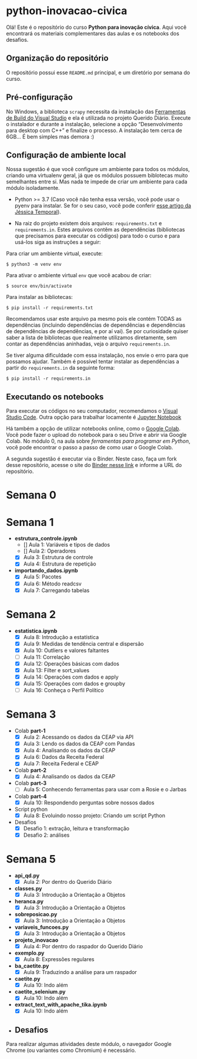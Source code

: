 # python-inovacao-civica

Olá! Este é o repositório do curso **Python para inovação cívica**. Aqui você encontrará os materiais complementares das aulas e os notebooks dos desafios.

## Organização do repositório

O repositório possui esse `README.md` principal, e um diretório por semana do curso.

## Pré-configuração

No Windows, a biblioteca `scrapy` necessita da instalação das [Ferramentas de Build do Visual Studio](https://visualstudio.microsoft.com/pt-br/downloads/#build-tools-for-visual-studio-2019) e ela é utilizada no projeto Querido Diário. Execute o instalador e durante a instalação, selecione a opção “Desenvolvimento para desktop com C++” e finalize o processo. A instalação tem cerca de 6GB... É bem simples mas demora :)

## Configuração de ambiente local

Nossa sugestão é que você configure um ambiente para todos os módulos, criando uma virtualenv geral, já que os módulos possuem biblotecas muito semelhantes entre si. Mas nada te impede de criar um ambiente para cada módulo isoladamente.

* Python >= 3.7 (Caso você não tenha essa versão, você pode usar o pyenv para instalar. Se for o seu caso, você pode conferir [esse artigo da Jéssica Temporal](https://jtemporal.com/pyenv-inicio/)).

* Na raiz do projeto existem dois arquivos: `requirements.txt` e `requirements.in`. Estes arquivos contêm as dependências (bibliotecas que precisamos para executar os códigos) para todo o curso e para usá-los siga as instruções a seguir:

Para criar um ambiente virtual, execute:

```
$ python3 -m venv env
```

Para ativar o ambiente virtual `env` que você acabou de criar:
```
$ source env/bin/activate
```

Para instalar as bibliotecas:
```
$ pip install -r requirements.txt
```

Recomendamos usar este arquivo pa mesmo pois ele contém TODAS as dependências (incluindo dependências de dependências e dependências de
dependências de dependências, e por aí vai). Se por curiosidade quiser saber a lista de bibliotecas que realmente utilizamos diretamente, sem contar as dependências aninhadas, veja o arquivo `requirements.in`.

Se tiver alguma dificuldade com essa instalação, nos envie o erro para que possamos ajudar. Também é possível tentar instalar as dependências a partir do `requirements.in` da seguinte forma:

```
$ pip install -r requirements.in
```

## Executando os notebooks 

Para executar os códigos no seu computador, recomendamos o [Visual Studio Code](https://code.visualstudio.com/). Outra opção para trabalhar locamente é [Jupyter Notebook](https://jupyter.org/try)

Há também a opção de utilizar notebooks online, como o [Google Colab](https://colab.research.google.com/). Você pode fazer o upload do notebook para o seu Drive e abrir via Google Colab. No módulo 0, na aula sobre *ferramentas para programar em Python*, você pode encontrar o passo a passo de como usar o Google Colab.

A segunda sugestão é executar via o Binder. Neste caso, faça um fork desse repositório, acesse o site do [Binder nesse link](https://mybinder.org) e informe a URL do repositório.

# Semana 0

# Semana 1

- **estrutura_controle.ipynb**
   - [] Aula 1: Variáveis e tipos de dados
   - [] Aula 2: Operadores
   - [x] Aula 3: Estrutura de controle
   - [x] Aula 4: Estrutura de repetição

- **importando_dados.ipynb**
   - [x] Aula 5: Pacotes
   - [x] Aula 6: Método readcsv
   - [x] Aula 7: Carregando tabelas

# Semana 2

- **estatistica.ipynb**
   - [x] Aula 8: Introdução a estatística
   - [x] Aula 9: Medidas de tendência central e dispersão
   - [x] Aula 10: Outliers e valores faltantes
   - [ ] Aula 11: Correlação
   - [x] Aula 12: Operações básicas com dados
   - [x] Aula 13: Filter e sort_values
   - [x] Aula 14: Operações com dados e apply
   - [x] Aula 15: Operações com dados e groupby
   - [ ] Aula 16: Conheça o Perfil Político

# Semana 3

- Colab **part-1**
   - [x] Aula 2: Acessando os dados da CEAP via API
   - [x] Aula 3: Lendo os dados da CEAP com Pandas
   - [x] Aula 4: Analisando os dados da CEAP
   - [x] Aula 6: Dados da Receita Federal
   - [x] Aula 7: Receita Federal e CEAP
- Colab **part-2**
   - [x] Aula 4: Analisando os dados da CEAP
- Colab **part-3**
   - [ ] Aula 5: Conhecendo ferramentas para usar com a Rosie e o Jarbas
- Colab **part-4**
   - [x] Aula 10: Respondendo perguntas sobre nossos dados
- Script python
   - [x] Aula 8: Evoluindo nosso projeto: Criando um script Python
- Desafios
   - [x] Desafio 1: extração, leitura e transformação
   - [x] Desafio 2: análises

# Semana 5

- **api_qd.py**
   - [x] Aula 2: Por dentro do Querido Diário
- **classes.py**
   - [x] Aula 3: Introdução a Orientação a Objetos
- **heranca.py**
   - [x] Aula 3: Introdução a Orientação a Objetos
- **sobreposicao.py**
   - [x] Aula 3: Introdução a Orientação a Objetos
- **variaveis_funcoes.py**
   - [x] Aula 3: Introdução a Orientação a Objetos
- **projeto_inovacao**
   - [x] Aula 4: Por dentro do raspador do Querido Diário
- **exemplo.py**
   - [x] Aula 8: Expressões regulares
- **ba_caetite.py**
   - [x] Aula 9: Traduzindo a análise para um raspador
- **caetite.py**
   - [x] Aula 10: Indo além
- **caetite_selenium.py**
   - [x] Aula 10: Indo além
- **extract_text_with_apache_tika.ipynb**
   - [x] Aula 10: Indo além
- Desafios
   -

Para realizar algumas atividades deste módulo, o navegador Google Chrome (ou variantes como Chromium) é necessário.
